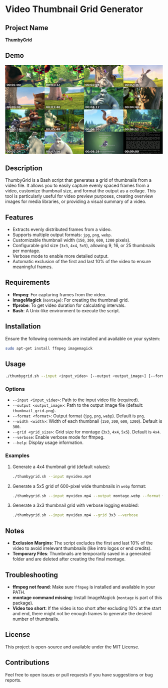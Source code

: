 # Video Thumbnail Grid Generator

## Project Name
**ThumbyGrid**

## Demo ##
![alt demo.jpg](https://raw.githubusercontent.com/thomas-berrio/video-thumbnail-grid-generator/refs/heads/main/demo.jpg)

## Description
ThumbyGrid is a Bash script that generates a grid of thumbnails from a video file. It allows you to easily capture evenly spaced frames from a video, customize thumbnail size, and format the output as a collage. This tool is particularly useful for video preview purposes, creating overview images for media libraries, or providing a visual summary of a video.

## Features
- Extracts evenly distributed frames from a video.
- Supports multiple output formats: `jpg`, `png`, `webp`.
- Customizable thumbnail width (`150`, `300`, `600`, `1200` pixels).
- Configurable grid size (`3x3`, `4x4`, `5x5`), allowing 9, 16, or 25 thumbnails per montage.
- Verbose mode to enable more detailed output.
- Automatic exclusion of the first and last 10% of the video to ensure meaningful frames.

## Requirements
- **ffmpeg**: For capturing frames from the video.
- **ImageMagick** (`montage`): For creating the thumbnail grid.
- **ffprobe**: To get video duration for calculating intervals.
- **Bash**: A Unix-like environment to execute the script.

## Installation
Ensure the following commands are installed and available on your system:

```bash
sudo apt-get install ffmpeg imagemagick
```

## Usage
```bash
./thumbygrid.sh --input <input_video> [--output <output_image>] [--format <format>] [--width <width>] [--grid <grid_size>] [--verbose]
```

### Options
- `--input <input_video>`: Path to the input video file (required).
- `--output <output_image>`: Path to the output image file (default: `thumbnail_grid.png`).
- `--format <format>`: Output format (`jpg`, `png`, `webp`). Default is `png`.
- `--width <width>`: Width of each thumbnail (`150`, `300`, `600`, `1200`). Default is `300`.
- `--grid <grid_size>`: Grid size for montage (`3x3`, `4x4`, `5x5`). Default is `4x4`.
- `--verbose`: Enable verbose mode for ffmpeg.
- `--help`: Display usage information.

### Examples
1. Generate a 4x4 thumbnail grid (default values):
   ```bash
   ./thumbygrid.sh --input myvideo.mp4
   ```

2. Generate a 5x5 grid of 600-pixel wide thumbnails in `webp` format:
   ```bash
   ./thumbygrid.sh --input myvideo.mp4 --output montage.webp --format webp --width 600 --grid 5x5
   ```

3. Generate a 3x3 thumbnail grid with verbose logging enabled:
   ```bash
   ./thumbygrid.sh --input myvideo.mp4 --grid 3x3 --verbose
   ```

## Notes
- **Exclusion Margins**: The script excludes the first and last 10% of the video to avoid irrelevant thumbnails (like intro logos or end credits).
- **Temporary Files**: Thumbnails are temporarily saved in a generated folder and are deleted after creating the final montage.

## Troubleshooting
- **ffmpeg not found**: Make sure `ffmpeg` is installed and available in your PATH.
- **montage command missing**: Install ImageMagick (`montage` is part of this package).
- **Video too short**: If the video is too short after excluding 10% at the start and end, there might not be enough frames to generate the desired number of thumbnails.

## License
This project is open-source and available under the MIT License.

## Contributions
Feel free to open issues or pull requests if you have suggestions or bug reports.


